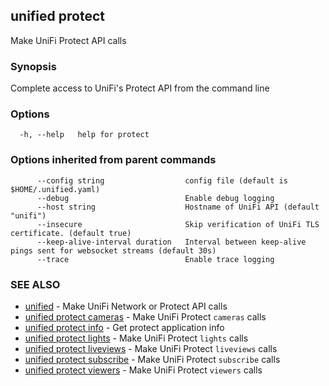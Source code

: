 ## unified protect

Make UniFi Protect API calls

### Synopsis

Complete access to UniFi's Protect API from the command line

### Options

```
  -h, --help   help for protect
```

### Options inherited from parent commands

```
      --config string                  config file (default is $HOME/.unified.yaml)
      --debug                          Enable debug logging
      --host string                    Hostname of UniFi API (default "unifi")
      --insecure                       Skip verification of UniFi TLS certificate. (default true)
      --keep-alive-interval duration   Interval between keep-alive pings sent for websocket streams (default 30s)
      --trace                          Enable trace logging
```

### SEE ALSO

* [unified](unified.md)	 - Make UniFi Network or Protect API calls
* [unified protect cameras](unified_protect_cameras.md)	 - Make UniFi Protect `cameras` calls
* [unified protect info](unified_protect_info.md)	 - Get protect application info
* [unified protect lights](unified_protect_lights.md)	 - Make UniFi Protect `lights` calls
* [unified protect liveviews](unified_protect_liveviews.md)	 - Make UniFi Protect `liveviews` calls
* [unified protect subscribe](unified_protect_subscribe.md)	 - Make UniFi Protect `subscribe` calls
* [unified protect viewers](unified_protect_viewers.md)	 - Make UniFi Protect `viewers` calls


